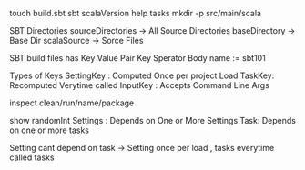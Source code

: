 touch build.sbt
sbt
scalaVersion 
help tasks
mkdir -p src/main/scala

SBT Directories
sourceDirectories -> All Source Directories
baseDirectory -> Base Dir
scalaSource -> Sorce Files 

SBT build files has Key Value Pair 
Key Sperator Body 
name := sbt101

Types of Keys 
SettingKey : Computed Once per project Load 
TaskKey: Recomputed Verytime called 
InputKey : Accepts Command Line Args 

inspect clean/run/name/package



show randomInt
Settings : Depends on One or More Settings 
Task: Depends on one or more tasks 

Setting cant depend on task -> Setting once per load , tasks everytime called 
tasks